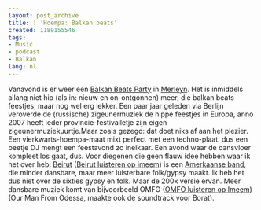 ```yaml
---
layout: post_archive
title: ! 'Hoempa: Balkan beats'
created: 1189155546
tags:
- Music
- podcast
- Balkan
lang: nl
---
```

Vanavond is er weer een [Balkan Beats Party](http://www.merleyn.nl/cms/index.php?id=38,355,0,0,1,0) in [Merleyn](http://www.merleyn.nl/cms/). Het is inmiddels allang niet hip (als in: nieuw en on-ontgonnen) meer, die balkan beats feestjes, maar nog wel erg lekker. Een paar jaar geleden via Berlijn veroverde de (russische) zigeunermuziek de hippe feestjes in Europa, anno 2007 heeft ieder provincie-festivalletje zijn eigen zigeunermuziekuurtje.Maar zoals gezegd: dat doet niks af aan het plezier. Een vierkwarts-hoempa-maat mixt perfect met een techno-plaat. dus een beetje DJ mengt een feestavond zo inelkaar. Een avond waar de dansvloer kompleet los gaat, dus. Voor diegenen die geen flauw idee hebben waar ik het over heb: [Beirut](http://elbo.ws/artist/beirut/) ([Beirut luisteren op imeem](http://www.imeem.com/dialogs/standaloneplaylist/?t=http%3a%2f%2fwww.imeem.com%2ftag%2fGulag+orkestar%2f)) is een [Amerkaanse band](http://en.wikipedia.org/wiki/Beirut_(band)), die minder dansbare, maar meer luisterbare folk/gypsy maakt. Ik heb het dus niet over de sixties gypsy en folk. Maar de 200x versie ervan. Meer dansbare muziek komt van bijvoorbeeld OMFO ([OMFO luisteren op Imeem](http://www.imeem.com/dialogs/standaloneplaylist/?t=http%3a%2f%2fwww.imeem.com%2ftag%2fOMFO%2f)) (Our Man From Odessa, maakte ook de soundtrack voor Borat).
